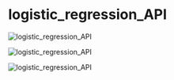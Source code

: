 # logistic_regression_API


![logistic_regression_API](https://github.com/NoriKaneshige/adaline_API/blob/master/logistic_regression_1.png)

![logistic_regression_API](https://github.com/NoriKaneshige/adaline_API/blob/master/logistic_regression_2.png)

![logistic_regression_API](https://github.com/NoriKaneshige/adaline_API/blob/master/logistic_regression_3.png)
